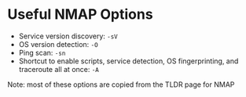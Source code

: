 <!--
SPDX-FileCopyrightText: 2023 Eli Array Minkoff

SPDX-License-Identifier: CC-BY-SA-4.0
-->

# Useful NMAP Options

* Service version discovery: `-sV`
* OS version detection: `-O`
* Ping scan: `-sn`
* Shortcut to enable scripts, service detection, OS fingerprinting, and traceroute all at once: `-A`

Note: most of these options are copied from the TLDR page for NMAP
